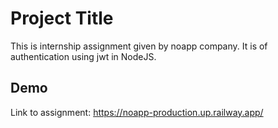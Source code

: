 
# Project Title

This is internship assignment given by noapp company.
It is of authentication using jwt in NodeJS.




## Demo

Link to assignment: 
https://noapp-production.up.railway.app/
